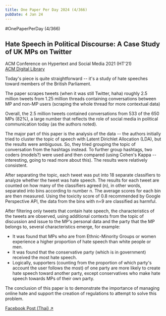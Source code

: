```yaml
---
title: One Paper Per Day 2024 (4/366)
pubDate: 4 Jan 24
---
```

#OnePaperPerDay (4/366)

## Hate Speech in Political Discourse: A Case Study of UK MPs on Twitter

ACM Conference on Hypertext and Social Media 2021 (HT'21)\
[ACM Digital Library](https://dl.acm.org/doi/10.1145/3465336.3475113)

Today's piece is quite straightforward -- it's a study of hate speeches toward members of the British Parliament.

The paper scrapes tweets (when it was still Twitter, haha) roughly 2.5 million tweets from 1.25 million threads containing conversations between MP and non-MP users (scraping the whole thread for more contextual data)

Overall, the 2.5 million tweets contained conversations from 533 of the 650 MPs (82%), a large number that reflects the role of social media in political communication today (as the authors noted).

The major part of this paper is the analysis of the data -- the authors initially tried to cluster the topic of speech with Latent Dirichlet Allocation (LDA), but the results were ambiguous. So, they tried grouping the topic of conversation from the hashtags instead. To further group hashtags, two coders (models?) were used and then compared (using Cohen's Kappa -- interesting, going to read more about this). The results were relatively consistent.

After separating the topic, each tweet was put into 18 separate classifiers to analyze whether the tweet was hate speech. The results for each tweet are counted on how many of the classifiers agreed (n), in other words, separated into bins according to number n. The average scores for each bin are then measured. Using the toxicity score of 0.8 recommended by Google Perspective API, the data from the bins with n=9 are classified as harmful.

After filtering only tweets that contain hate speech, the characteristics of the tweets are observed, using additional contexts from the topic of discussion and issue to the MP's personal data and the party that the MP belongs to, several characteristics emerge, for example:

- It was found that MPs who are from Ethnic-Minority Groups or women experience a higher proportion of hate speech than white people or men.
- It was found that the conservative party (which is in government) received the most hate speech.
- Logically, supporters (counting from the proportion of which party's account the user follows the most) of one party are more likely to create hate speech toward another party, except conservatives who make hate speech towards MPs of their own party.

The conclusion of this paper is to demonstrate the importance of managing online hate and support the creation of regulations to attempt to solve this problem.

[Facebook Post (Thai) ↗](https://www.facebook.com/chayapatr/posts/pfbid0Road8f3kqDw36c2vh13831KfzJqXTTtXBM8xJqTR1QeaigkLyAwzH5Sn7duui7Kel)